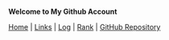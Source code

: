 **Welcome to My Github Account**

[Home](https://ardanisar.github.io/os212/) |  [Links](https://ardanisar.github.io/os212/LINKS/) | [Log](https://ardanisar.github.io/os212/TXT/mylog.txt) |  [Rank](https://ardanisar.github.io/os212/TXT/myrank.txt) | [GitHub Repository](https://github.com/ardanisar/os212)
